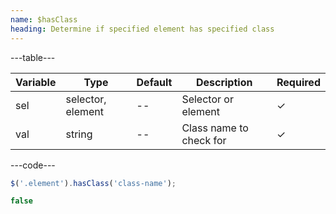 ```yaml
---
name: $hasClass
heading: Determine if specified element has specified class
---
```


---table---

| Variable | Type              | Default | Description             | Required |
| -------- | ----------------- | ------- | ----------------------- | -------- |
| sel      | selector, element | --      | Selector or element     | &#10003; |
| val      | string            | --      | Class name to check for | &#10003; |

---code---

```javascript
$('.element').hasClass('class-name');
```

```javascript
false
```